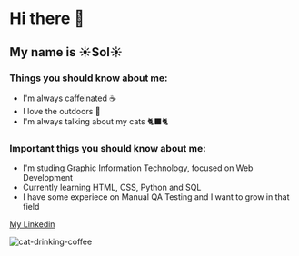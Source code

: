 # Hi there 👋
## My name is ☀️Sol☀️ 
### Things you should know about me:
- I'm always caffeinated ☕
- I love the outdoors 🌄
- I'm always talking about my cats 🐈‍⬛🐈

### Important thigs you should know about me:
- I'm studing Graphic Information Technology, focused on Web Development
- Currently learning HTML, CSS, Python and SQL
- I have some experiece on Manual QA Testing and I want to grow in that field 

[My Linkedin](https://www.linkedin.com/in/sol-llinas-martinez-94732926a/)

![cat-drinking-coffee](https://github.com/user-attachments/assets/0925b78d-f52a-4f63-845b-a201fe49124b)
